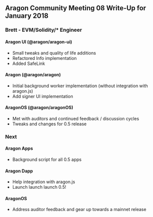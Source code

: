 ## Aragon Community Meeting 08 Write-Up for January 2018

### Brett - EVM/Solidity/\* Engineer

#### Aragon UI (@aragon/aragon-ui)

- Small tweaks and quality of life additions
- Refactored Info implementation
- Added SafeLink

#### Aragon (@aragon/aragon)

- Initial background worker implementation (without integration with aragon.js)
- Add signer UI implementation

#### AragonOS (@aragon/aragonOS)

- Met with auditors and continued feedback / discussion cycles
- Tweaks and changes for 0.5 release

### Next

#### Aragon Apps

- Background script for all 0.5 apps

#### Aragon Dapp

- Help integration with aragon.js
- Launch launch launch 0.5!

#### AragonOS

- Address auditor feedback and gear up towards a mainnet release
